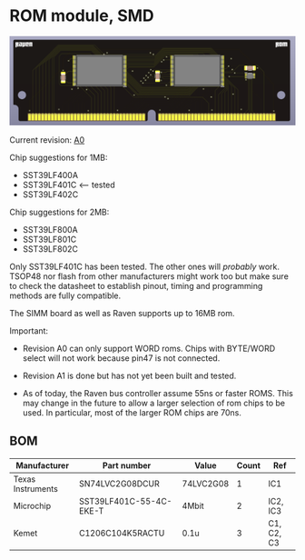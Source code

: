 
# ROM module, SMD

![Alt text](images/render.png?raw=true "")

Current revision: [A0](a0/)

Chip suggestions for 1MB:
* SST39LF400A
* SST39LF401C  <-- tested
* SST39LF402C

Chip suggestions for 2MB:
* SST39LF800A
* SST39LF801C
* SST39LF802C


Only SST39LF401C has been tested. The other ones will _probably_ work.
TSOP48 nor flash from other manufacturers might work too but make sure to check the datasheet to establish pinout, timing and programming methods are fully compatible.

The SIMM board as well as Raven supports up to 16MB rom.


Important:

- Revision A0 can only support WORD roms.
Chips with BYTE/WORD select will not work because pin47 is not connected.

- Revision A1 is done but has not yet been built and tested.

- As of today, the Raven bus controller assume 55ns or faster ROMS.
This may change in the future to allow a larger selection of rom chips to be used.
In particular, most of the larger ROM chips are 70ns.


## BOM

| Manufacturer          | Part number                 | Value       | Count | Ref                                   |
|-----------------------|-----------------------------|-------------|-------|---------------------------------------|
| Texas Instruments     | SN74LVC2G08DCUR             | 74LVC2G08   | 1     | IC1                                   |
| Microchip             | SST39LF401C-55-4C-EKE-T     | 4Mbit       | 2     | IC2, IC3                              |
| Kemet                 | C1206C104K5RACTU            | 0.1u        | 3     | C1, C2, C3                            |



